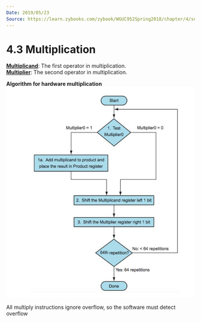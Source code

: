 ```yaml
---
Date: 2019/05/23
Source: https://learn.zybooks.com/zybook/WGUC952Spring2018/chapter/4/section/3
---
```


# 4.3 Multiplication

<u>**Multiplicand**</u>: The first operator in multiplication.  
<u>**Multiplier**</u>: The second operator in multiplication.

**Algorithm for hardware multiplication**  
![4.3.1](./../img/4.3.1.jpg)

All multiply instructions ignore overflow, so the software must detect overflow

